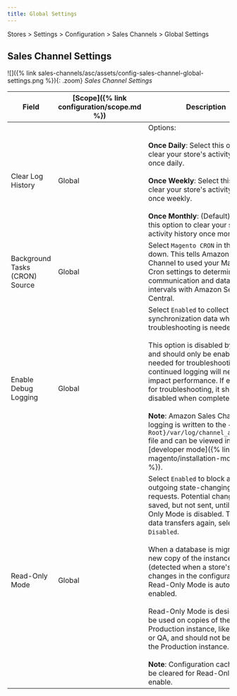 ```yaml
---
title: Global Settings
---
```


Stores > Settings > Configuration > Sales Channels > Global Settings

## Sales Channel Settings

![]({% link sales-channels/asc/assets/config-sales-channel-global-settings.png %}){: .zoom}
_Sales Channel Settings_

|Field|[Scope]({% link configuration/scope.md %})|Description|
|--- |--- |--- |
|Clear Log History|Global|Options:<br/><br/>**Once Daily**: Select this option to clear your store's activity history once daily.<br/><br/>**Once Weekly**: Select this option to clear your store's activity history once weekly.<br/><br/>**Once Monthly**: (Default) Select this option to clear your store's activity history once monthly.|
|Background Tasks (CRON) Source|Global|Select `Magento CRON` in the drop-down. This tells Amazon Sales Channel to used your Magento Cron settings to determine communication and data sync intervals with Amazon Seller Central.|
|Enable Debug Logging|Global|Select `Enabled` to collect additional synchronization data when troubleshooting is needed.<br/><br/>This option is disabled by default and should only be enabled when needed for troubleshooting, as continued logging will negatively impact performance. If enabled for troubleshooting, it should be disabled when complete.<br/><br/>**Note**: Amazon Sales Channel logging is written to the `{Magento Root}/var/log/channel_amazon.log` file and can be viewed in [developer mode]({% link magento/installation-modes.md %}).|
|Read-Only Mode|Global|Select `Enabled` to block all outgoing state-changing API requests. Potential changes are saved, but not sent, until Read-Only Mode is disabled. To start the data transfers again, select `Disabled`.<br/><br/>When a database is migrated to a new copy of the instance (detected when a store's URL changes in the configuration), Read-Only Mode is automatically enabled.<br/><br/>Read-Only Mode is designed to be used on copies of the Production instance, like Staging or QA, and should not be used on the Production instance.<br/><br/>**Note**: Configuration cache must be cleared for Read-Only Mode to enable.|
